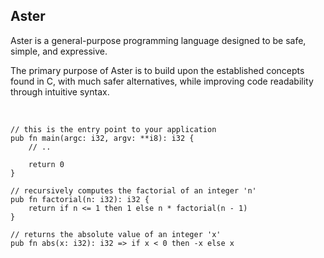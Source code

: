 ## Aster

Aster is a general-purpose programming language designed to be safe, simple, and expressive.

The primary purpose of Aster is to build upon the established concepts found in C, with much safer alternatives, while improving code readability through intuitive syntax.

<br/>

```
// this is the entry point to your application
pub fn main(argc: i32, argv: **i8): i32 {
    // ..

    return 0
}
  
// recursively computes the factorial of an integer 'n'
pub fn factorial(n: i32): i32 {
    return if n <= 1 then 1 else n * factorial(n - 1)
}

// returns the absolute value of an integer 'x'
pub fn abs(x: i32): i32 => if x < 0 then -x else x
```

